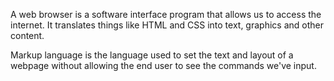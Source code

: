A web browser is a software interface program that allows us to access the internet. It translates things like HTML and CSS into text, graphics and other content.

Markup language is the language used to set the text and layout of a webpage without allowing the end user to see the commands we've input.
